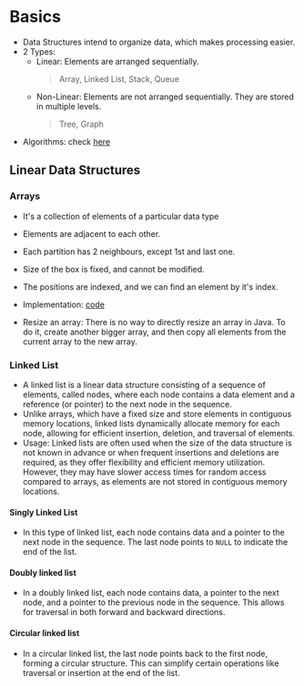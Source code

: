 # Basics
- Data Structures intend to organize data, which makes processing easier.
- 2 Types: 
    - Linear: Elements are arranged sequentially.
        > Array, Linked List, Stack, Queue
    - Non-Linear: Elements are not arranged sequentially. They are stored in multiple levels.
        > Tree, Graph
- Algorithms: check [here](./Algorithms.md)

## Linear Data Structures
### Arrays
- It's a collection of elements of a particular data type
- Elements are adjacent to each other.
- Each partition has 2 neighbours, except 1st and last one.
- Size of the box is fixed, and cannot be modified.
- The positions are indexed, and we can find an element by it's index.

- Implementation: [code](https://github.com/sayande717/code/blob/main/self/Java/initArray.java)

- Resize an array: There is no way to directly resize an array in Java. To do it, create another bigger array, and then copy all elements from the current array to the new array.

### Linked List
- A linked list is a linear data structure consisting of a sequence of elements, called nodes, where each node contains a data element and a reference (or pointer) to the next node in the sequence.
- Unlike arrays, which have a fixed size and store elements in contiguous memory locations, linked lists dynamically allocate memory for each node, allowing for efficient insertion, deletion, and traversal of elements.
- Usage: Linked lists are often used when the size of the data structure is not known in advance or when frequent insertions and deletions are required, as they offer flexibility and efficient memory utilization. However, they may have slower access times for random access compared to arrays, as elements are not stored in contiguous memory locations.

#### Singly Linked List
- In this type of linked list, each node contains data and a pointer to the next node in the sequence. The last node points to `NULL` to indicate the end of the list.

#### Doubly linked list
- In a doubly linked list, each node contains data, a pointer to the next node, and a pointer to the previous node in the sequence. This allows for traversal in both forward and backward directions.

#### Circular linked list
- In a circular linked list, the last node points back to the first node, forming a circular structure. This can simplify certain operations like traversal or insertion at the end of the list.


